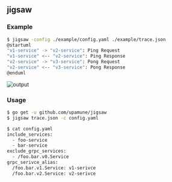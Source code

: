 ## jigsaw

### Example

```bash
$ jigsaw -config ./example/config.yaml ./example/trace.json
@startuml
"v1-service" -> "v2-service": Ping Request
"v1-service" <-- "v2-service": Ping Response
"v2-service" -> "v3-service": Pong Request
"v2-service" <-- "v3-service": Pong Response
@enduml
```

![output](https://user-images.githubusercontent.com/8219560/127774843-107403dc-53a6-472e-aac6-60fb30b6ff36.png)

### Usage

```bash
$ go get -u github.com/upamune/jigsaw
$ jigsaw trace.json -c config.yaml
```

```bash
$ cat config.yaml
include_services:
  - foo-service
  - bar-service
exclude_grpc_services:
  - /foo.bar.v0.Service
grpc_serivce_alias:
  /foo.bar.v1.Service: v1-serivce
  /foo.bar.v2.Service: v2-serivce
```
